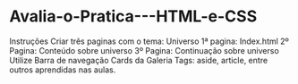 # Avalia-o-Pratica---HTML-e-CSS
Instruções Criar três paginas com o tema: Universo  1ª pagina: Index.html 2º Pagina: Conteúdo sobre universo 3º Pagina: Continuação sobre universo  Utilize Barra de navegação Cards da Galeria Tags: aside, article, entre outros aprendidas nas aulas.
